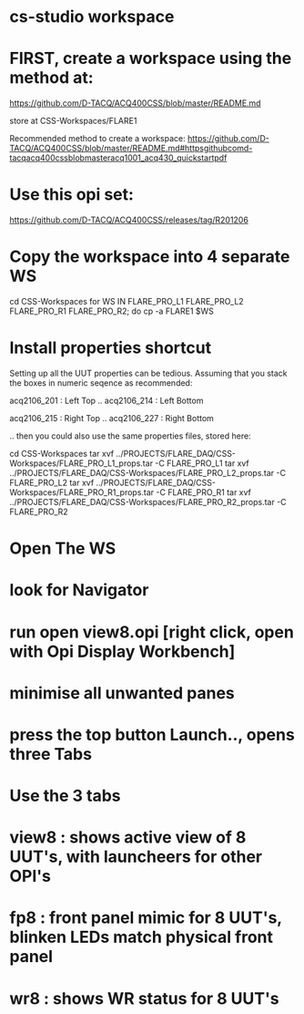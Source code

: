 # cs-studio workspace

# FIRST, create a workspace using the method at:

https://github.com/D-TACQ/ACQ400CSS/blob/master/README.md

store at
CSS-Workspaces/FLARE1

Recommended method to create a workspace:
https://github.com/D-TACQ/ACQ400CSS/blob/master/README.md#httpsgithubcomd-tacqacq400cssblobmasteracq1001_acq430_quickstartpdf

# Use this opi set:
https://github.com/D-TACQ/ACQ400CSS/releases/tag/R201206

# Copy the workspace into 4 separate WS

cd CSS-Workspaces
for WS IN FLARE_PRO_L1 FLARE_PRO_L2 FLARE_PRO_R1 FLARE_PRO_R2; do
    cp -a FLARE1 $WS

# Install properties shortcut

Setting up all the UUT properties can be tedious.
Assuming that you stack the boxes in numeric seqence as recommended:

acq2106_201 : Left Top
..
acq2106_214 : Left Bottom

acq2106_215 : Right Top
..
acq2106_227 : Right Bottom

.. then you could also use the same properties files, stored here:

cd CSS-Workspaces
tar xvf ../PROJECTS/FLARE_DAQ/CSS-Workspaces/FLARE_PRO_L1_props.tar -C FLARE_PRO_L1
tar xvf ../PROJECTS/FLARE_DAQ/CSS-Workspaces/FLARE_PRO_L2_props.tar -C FLARE_PRO_L2
tar xvf ../PROJECTS/FLARE_DAQ/CSS-Workspaces/FLARE_PRO_R1_props.tar -C FLARE_PRO_R1
tar xvf ../PROJECTS/FLARE_DAQ/CSS-Workspaces/FLARE_PRO_R2_props.tar -C FLARE_PRO_R2


# Open The WS

 # look for Navigator
 # run open view8.opi [right click, open with Opi Display Workbench]
 # minimise all unwanted panes
 # press the top button Launch.., opens three Tabs

# Use the 3 tabs
 # view8 : shows active view of 8 UUT's, with launcheers for other OPI's
 # fp8   : front panel mimic for 8 UUT's, blinken LEDs match physical front panel
 # wr8   : shows WR status for 8 UUT's






